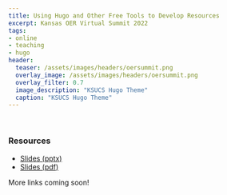 ```yaml
---
title: Using Hugo and Other Free Tools to Develop Resources
excerpt: Kansas OER Virtual Summit 2022
tags:
- online
- teaching
- hugo
header:
  teaser: /assets/images/headers/oersummit.png
  overlay_image: /assets/images/headers/oersummit.png
  overlay_filter: 0.7
  image_description: "KSUCS Hugo Theme"
  caption: "KSUCS Hugo Theme"
---
```


<br>

### Resources

* [Slides (pptx)](oersummit.pptx)
* [Slides (pdf)](oersummit.pdf)

More links coming soon!
